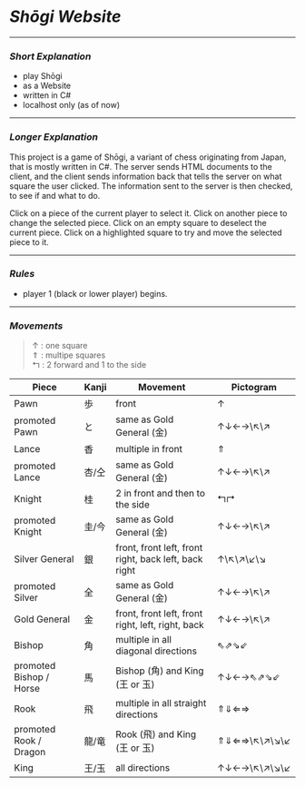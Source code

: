 # _Shōgi Website_

---

### _Short Explanation_

- play Shōgi
- as a Website
- written in C#
- localhost only (as of now)

---

### _Longer Explanation_

This project is a game of Shōgi, a variant of chess originating from Japan, that is mostly written in C#.
The server sends HTML documents to the client, and the client sends information back that tells the
server on what square the user clicked. The information sent to the server is then checked, to see if
and what to do.

Click on a piece of the current player to select it.
Click on another piece to change the selected piece.
Click on an empty square to deselect the current piece.
Click on a highlighted square to try and move the selected piece to it.

---

### _Rules_

- player 1 (black or lower player) begins.

---

### _Movements_

> ↑ : one square<br>
> ⇑ : multipe squares<br>
> ↰ : 2 forward and 1 to the side

| Piece | Kanji | Movement | Pictogram |
| --- | --- | --- | --- |
| Pawn | 歩 | front | ↑ |
| promoted Pawn | と | same as Gold General (金) | ↑↓←→\↖\↗ |
| Lance | 香 | multiple in front | ⇑ |
| promoted Lance | 杏/仝 | same as Gold General (金) | ↑↓←→\↖\↗ |
| Knight | 桂 | 2 in front and then to the side | ↰↱ |
| promoted Knight | 圭/今 | same as Gold General (金) | ↑↓←→\↖\↗ |
| Silver General | 銀 | front, front left, front right, back left, back right | ↑\↖\↗\↙\↘ |
| promoted Silver | 全 | same as Gold General (金) | ↑↓←→\↖\↗ |
| Gold General | 金 | front, front left, front right, left, right, back | ↑↓←→\↖\↗ |
| Bishop | 角 | multiple in all diagonal directions | ⇖⇗⇘⇙ |
| promoted Bishop / Horse | 馬 | Bishop (角) and King (王 or 玉) | ↑↓←→⇖⇗⇘⇙ |
| Rook | 飛 | multiple in all straight directions | ⇑⇓⇐⇒ |
| promoted Rook / Dragon | 龍/竜 | Rook (飛) and King (王 or 玉) | ⇑⇓⇐⇒\↖\↗\↘\\↙ |
| King | 王/玉 | all directions | ↑↓←→\↖\↗\↘\↙ |
